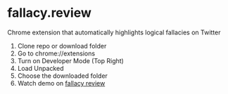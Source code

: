 # fallacy.review

Chrome extension that automatically highlights logical fallacies on Twitter

1. Clone repo or download folder
2. Go to chrome://extensions
3. Turn on Developer Mode (Top Right)
4. Load Unpacked
5. Choose the downloaded folder
6. Watch demo on [fallacy review](https://fallacy.review)
